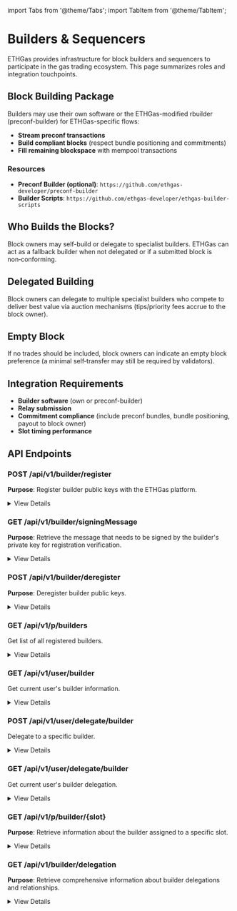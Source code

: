 import Tabs from '@theme/Tabs';
import TabItem from '@theme/TabItem';

<!-- ---
sidebar_position: 1
--- -->

# Builders & Sequencers

<!-- :::info Role scope
This page focuses on Builders. For Developers see `/docs/developers/overview`. 
For Validators see `/docs/validators/overview`. 
::: -->

ETHGas provides infrastructure for block builders and sequencers to participate in the gas trading ecosystem. This page summarizes roles and integration touchpoints.

## Block Building Package

Builders may use their own software or the ETHGas-modified rbuilder (preconf-builder) for ETHGas-specific flows:

- **Stream preconf transactions**
- **Build compliant blocks** (respect bundle positioning and commitments)
- **Fill remaining blockspace** with mempool transactions

### Resources

- **Preconf Builder (optional)**: `https://github.com/ethgas-developer/preconf-builder`
- **Builder Scripts**: `https://github.com/ethgas-developer/ethgas-builder-scripts`

## Who Builds the Blocks?

Block owners may self-build or delegate to specialist builders. ETHGas can act as a fallback builder when not delegated or if a submitted block is non‑conforming.

## Delegated Building

Block owners can delegate to multiple specialist builders who compete to deliver best value via auction mechanisms (tips/priority fees accrue to the block owner).

## Empty Block

If no trades should be included, block owners can indicate an empty block preference (a minimal self‑transfer may still be required by validators).

## Integration Requirements

- **Builder software** (own or preconf-builder)
- **Relay submission**
- **Commitment compliance** (include preconf bundles, bundle positioning, payout to block owner)
- **Slot timing performance**

## API Endpoints

### POST /api/v1/builder/register

**Purpose**: Register builder public keys with the ETHGas platform.

<details>
<summary style={{listStyle: 'none'}}>View Details</summary>
#### Code Sample

<Tabs>
<TabItem value="http" label="HTTP" default>

```bash
curl -X POST "https://mainnet.app.ethgas.com/api/v1/builder/register" \
  -H "Content-Type: application/json" \
  -H "Authorization: Bearer <your-auth-token>" \
  -d '{
    "publicKeys": "0x1234567890abcdef1234567890abcdef12345678,0xabcdef1234567890abcdef1234567890abcdef12345678",
    "signatures": "0xabcdef1234567890abcdef1234567890abcdef1234567890abcdef1234567890abcdef1234567890abcdef1234567890abcdef1234567890abcdef1234567890,0x1234567890abcdef1234567890abcdef1234567890abcdef1234567890abcdef1234567890abcdef1234567890abcdef1234567890abcdef1234567890"
  }'
```

</TabItem>
<TabItem value="python" label="Python">

```python
import requests

url = "https://mainnet.app.ethgas.com/api/v1/builder/register"

payload = {
    'publicKeys': '0x123456789abcdef...,0x234134...',
    'signatures': '2asdfjghadg,xghlktdhj'
}

headers = {
    'Authorization': 'Bearer <your-auth-token>',
    'Content-Type': 'application/json'
}

response = requests.post(url, headers=headers, params=payload)

print(response.text)
```

</TabItem>
</Tabs>


#### Request Parameters

| Parameter | Required | Type | Description |
|-----------|----------|------|-------------|
| publicKeys | YES | string | Comma separated list of builder bls public key in hex |
| signatures | YES | string | Comma separated list of bls signatures in hex |

#### Response Example

```json
{
    "success": true,
    "data": {
        "results": [
            {
                "publicKey": "0xa25addc4fc16f72ca667177d7a5533d4287b3574f0127ffc227095e90b0b1fd0dd48c421e04e613d2298fe4dac83a2a5",
                "result": {
                    "result": 0,
                    "description": "Success"
                }
            },
            {
                "publicKey": "0xaea551245bd0512de5222834db5f3bc9cba1a04a2e8f5de0d4fea843c9fee1af31bb9373ba6b9da08a0820f695c6ab6e",
                "result": {
                    "result": 0,
                    "description": "Success"
                }
            }
        ]
    }
}
```

#### Response Body

| Field | Type | Description |
|-------|------|-------------|
| success | boolean | Success status of the request |
| data | object | Response data container |
| └ results | object[] | Results of builder public key registrations |
| └└ publicKey | string | Public key in the registration |
| └└ result | object | Builder Registration Result |
| └└└ result | integer | Builder Registration Result Code |
| └└└ description | string | Builder Registration Result Description |


:::info
 Note: Please refer to look up table to check the builder registration result enum
:::
</details>





### GET /api/v1/builder/signingMessage

**Purpose**: Retrieve the message that needs to be signed by the builder's private key for registration verification.
<details>
<summary style={{listStyle: 'none'}}>View Details</summary>

<Tabs>
<TabItem value="http" label="HTTP" default>


```bash
curl -X GET "https://mainnet.app.ethgas.com/api/v1/builder/signingMessage" \
  -H "Authorization: Bearer <your-auth-token>"
```

</TabItem>
<TabItem value="python" label="Python">

```python
import requests

url = "https://mainnet.app.ethgas.com/api/v1/builder/signingMessage"

headers = {
    'Authorization': 'Bearer <your-auth-token>',
    'Content-Type': 'application/json'

}

response = requests.get(url, headers=headers)

print(response.text)
```

</TabItem>
</Tabs>


#### Response Example

```json
{
    "success": true,
    "data": {
        "message": {
            "eoaAddress": "0xd065335192d920ce2de4a88557f232943a901a9f"
        }
    }
}
```

#### Response Body

| Field | Type | Description |
|-------|------|-------------|
| success | boolean | Success status of the request |
| data | object | Response data container |
| └ message | object | Signing message |
| └└ eoaAddress | string | EOA address of current user |

</details>

### POST /api/v1/builder/deregister

**Purpose**: Deregister builder public keys.

<details>
<summary style={{listStyle: 'none'}}>View Details</summary>

<Tabs>
<TabItem value="http" label="HTTP" default>

```bash
curl -X POST "https://mainnet.app.ethgas.com/api/v1/builder/deregister" \
  -H "Content-Type: application/json" \
  -H "Authorization: Bearer <your-auth-token>" \
  -d '{
    "publicKeys": "0x123456789abcdef...,0x234134..."
  }'
```

</TabItem>
<TabItem value="python" label="Python">

```python
import requests

url = "https://mainnet.app.ethgas.com/api/v1/builder/deregister"

payload = {
    'publicKeys': '0x123456789abcdef...,0x234134...'
}

headers = {
    'Authorization': 'Bearer <your-auth-token>',
    'Content-Type': 'application/json'
}

response = requests.post(url, headers=headers, params=payload)

print(response.text)
```

</TabItem>
</Tabs>


#### Request Parameters

| Parameter | Required | Type | Description |
|-----------|----------|------|-------------|
| publicKeys | YES | string | Comma separated list of builder bls public keys in hex |

#### Response Example

```json
{
    "success": true,
    "data": {
        "results": [
            {
                "publicKey": "0xa25addc4fc16f72ca667177d7a5533d4287b3574f0127ffc227095e90b0b1fd0dd48c421e04e613d2298fe4dac83a2a5",
                "result": {
                    "result": 0,
                    "description": "Success"
                }
            }
        ]
    }
}
```

#### Response Body

| Field | Type | Description |
|-------|------|-------------|
| success | boolean | Success status of the request |
| data | object | Response data container |
| └ results | object[] | Results of builder public key deregistrations |
| └└ publicKey | string | Public key in the deregistration |
| └└ result | object | Builder Registration Result |
| └└└ result | integer | Builder Registration Result Code |
| └└└ description | string | Builder Registration Result Description |

</details>

### GET /api/v1/p/builders

Get list of all registered builders.

<details>
<summary style={{listStyle: 'none'}}>View Details</summary>

<Tabs>
<TabItem value="http" label="HTTP" default>

```bash
curl -X GET "https://mainnet.app.ethgas.com/api/v1/p/builders" \
  -H "Authorization: Bearer <your-auth-token>"
```

</TabItem>
<TabItem value="python" label="Python">

```python
import requests

url = "https://mainnet.app.ethgas.com/api/v1/p/builders"


response = requests.get(url, headers=headers)

print(response.text)
```

</TabItem>
</Tabs>

**Purpose**: Retrieve a list of all builders currently registered on the ETHGas platform.

#### Response Example

```json
{
    "success": true,
    "data": {
        "builders": [
            {
                "publicKey": "0xa25addc4fc16f72ca667177d7a5533d4287b3574f0127ffc227095e90b0b1fd0dd48c421e04e613d2298fe4dac83a2a5",
                "status": "active"
            }
        ]
    }
}
```

#### Response Body

| Field | Type | Description |
|-------|------|-------------|
| success | boolean | Success status of the request |
| data | object | Response data container |
| └ builders | array | Array of builder objects |
| └└ publicKey | string | Builder's BLS public key |
| └└ status | string | Builder status (active/inactive) |

</details>

### GET /api/v1/user/builder

Get current user's builder information.

<details>
<summary style={{listStyle: 'none'}}>View Details</summary>

<Tabs>
<TabItem value="http" label="HTTP" default>

```bash
curl -X GET "https://mainnet.app.ethgas.com/api/v1/user/builder" \
  -H "Authorization: Bearer <your-auth-token>"
```

</TabItem>
<TabItem value="python" label="Python">

```python
import requests

url = "https://mainnet.app.ethgas.com/api/v1/user/builder"

headers = {
    'Authorization': 'Bearer <your-auth-token>'
}

response = requests.get(url, headers=headers)

print(response.text)
```

</TabItem>
</Tabs>

**Purpose**: Retrieve information about the current user's builder registration and status.

#### Response Example

```json
{
    "success": true,
    "data": {
        "publicKey": "0xa25addc4fc16f72ca667177d7a5533d4287b3574f0127ffc227095e90b0b1fd0dd48c421e04e613d2298fe4dac83a2a5",
        "status": "active"
    }
}
```

#### Response Body

| Field | Type | Description |
|-------|------|-------------|
| success | boolean | Success status of the request |
| data | object | Response data container |
| └ publicKey | string | User's builder public key |
| └ status | string | Builder status |

</details>

### POST /api/v1/user/delegate/builder

Delegate to a specific builder.

<details>
<summary style={{listStyle: 'none'}}>View Details</summary>

<Tabs>
<TabItem value="http" label="HTTP" default>

```bash
curl -X POST "https://mainnet.app.ethgas.com/api/v1/user/delegate/builder" \
  -H "Content-Type: application/json" \
  -H "Authorization: Bearer <your-auth-token>" \
  -d '{
    "builderPublicKey": "0x123456789abcdef..."
  }'
```

</TabItem>
<TabItem value="python" label="Python">

```python
import requests

url = "https://mainnet.app.ethgas.com/api/v1/user/delegate/builder"

payload = {
    'builderPublicKey': '0x123456789abcdef...'
}

headers = {
    'Authorization': 'Bearer <your-auth-token>',
    'Content-Type': 'application/json'
}

response = requests.post(url, headers=headers, params=payload)

print(response.text)
```

</TabItem>
</Tabs>

**Purpose**: Delegate block building responsibilities to a specific registered builder.

#### Request Parameters

| Parameter | Required | Type | Description |
|-----------|----------|------|-------------|
| builderPublicKey | YES | string | Builder's BLS public key to delegate to |

#### Response Example

```json
{
    "success": true,
    "data": {
        "builderPublicKey": "0x123456789abcdef..."
    }
}
```

#### Response Body

| Field | Type | Description |
|-------|------|-------------|
| success | boolean | Success status of the request |
| data | object | Response data container |
| └ builderPublicKey | string | The delegated builder public key |

</details>

### GET /api/v1/user/delegate/builder

Get current user's builder delegation.

<details>
<summary style={{listStyle: 'none'}}>View Details</summary>

<Tabs>
<TabItem value="http" label="HTTP" default>

```bash
curl -X GET "https://mainnet.app.ethgas.com/api/v1/user/delegate/builder" \
  -H "Authorization: Bearer <your-auth-token>"
```

</TabItem>
<TabItem value="python" label="Python">

```python
import requests

url = "https://mainnet.app.ethgas.com/api/v1/user/delegate/builder"

headers = {
    'Authorization': 'Bearer <your-auth-token>'
}

response = requests.get(url, headers=headers)

print(response.text)
```

</TabItem>
</Tabs>

**Purpose**: Retrieve information about the current user's builder delegation settings.

#### Response Example

```json
{
    "success": true,
    "data": {
        "builderPublicKey": "0x123456789abcdef..."
    }
}
```

#### Response Body

| Field | Type | Description |
|-------|------|-------------|
| success | boolean | Success status of the request |
| data | object | Response data container |
| └ builderPublicKey | string | The delegated builder public key |

</details>

### GET /api/v1/p/builder/\{slot\}

**Purpose**: Retrieve information about the builder assigned to a specific slot.

<details>
<summary style={{listStyle: 'none'}}>View Details</summary>

<Tabs>
<TabItem value="http" label="HTTP" default>

```bash
curl -X GET "https://mainnet.app.ethgas.com/api/v1/p/builder/12345" \
  -H "Authorization: Bearer <your-auth-token>"
```

</TabItem>
<TabItem value="python" label="Python">

```python
import requests

url = "https://mainnet.app.ethgas.com/api/v1/p/builder/12345"

headers = {
    'Authorization': 'Bearer <your-auth-token>'
}

response = requests.get(url, headers=headers)

print(response.text)
```

</TabItem>
</Tabs>


#### Path Parameters

| Parameter | Required | Type | Description |
|-----------|----------|------|-------------|
| slot | YES | integer | The slot number to query |

#### Response Example

```json
{
    "success": true,
    "data": {
        "slot": 12345,
        "builderPublicKey": "0x123456789abcdef..."
    }
}
```

#### Response Body

| Field | Type | Description |
|-------|------|-------------|
| success | boolean | Success status of the request |
| data | object | Response data container |
| └ slot | integer | The slot number |
| └ builderPublicKey | string | Builder's public key for this slot |

</details>

### GET /api/v1/builder/delegation

**Purpose**: Retrieve comprehensive information about builder delegations and relationships.

<details>
<summary style={{listStyle: 'none'}}>View Details</summary>
#### Code Sample

<Tabs>
<TabItem value="http" label="HTTP" default>

```bash
curl -X GET "https://mainnet.app.ethgas.com/api/v1/builder/delegation" \
  -H "Authorization: Bearer <your-auth-token>"
```

</TabItem>
<TabItem value="python" label="Python">

```python
import requests

url = "https://mainnet.app.ethgas.com/api/v1/builder/delegation"

headers = {
    'Authorization': 'Bearer <your-auth-token>'
}

response = requests.get(url, headers=headers)

print(response.text)
```

</TabItem>
</Tabs>

#### Response Example

```json
{
    "success": true,
    "data": {
        "builderDelegations": {
            "0xefefdffaddfeefef000...": ["0xabadba...", "0x2asdfadv..."],
            "0xdfg2345dfg0efefdffa...": ["0x58de13...", "0x2ab05ed1..."]
        }
    }
}
```

#### Response Body

| Field | Type | Description |
|-------|------|-------------|
| success | boolean | Success status of the request |
| data | object | Response data container |
| └ builderDelegation | object | Mapping of builder delegations from corresponding builder key registered by the user |
| └└  | string | Corresponding builder key registered by the user |
| └└└  | string[] | EOA address who delegated to the builder key |

</details> 